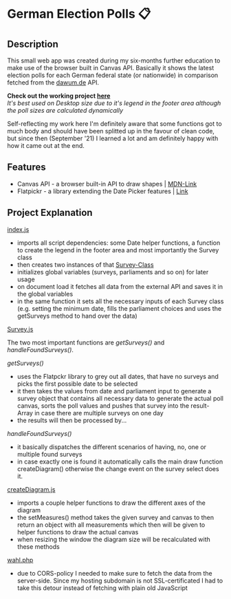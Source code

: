 # German Election Polls :clipboard:

## Description

This small web app was created during my six-months further education to make use of the browser built in Canvas API. Basically it shows the latest election polls for each German federal state (or nationwide) in comparison fetched from the [dawum.de](https://dawum.de/) API.

**Check out the working project [here](http://wahlumfragen.renderness.com/)**
<br>
_It's best used on Desktop size due to it's legend in the footer area although the poll sizes are calculated dynamically_

Self-reflecting my work here I'm definitely aware that some functions got to much body and should have been splitted up in the favour of clean code, but since then (September '21) I learned a lot and am definitely happy with how it came out at the end.



## Features

-   Canvas API - a browser built-in API to draw shapes | [MDN-Link](https://developer.mozilla.org/en-US/docs/Web/API/Canvas_API)
-   Flatpickr - a library extending the Date Picker features | [Link](https://flatpickr.js.org/)



## Project Explanation

[index.js](/index.js)

-   imports all script dependencies: some Date helper functions, a function to create the legend in the footer area and most importantly the Survey class
-   then creates two instances of that [Survey-Class](/scripts/Survey.js)
-   initializes global variables (surveys, parliaments and so on) for later usage
-   on document load it fetches all data from the external API and saves it in the global variables
-   in the same function it sets all the necessary inputs of each Survey class (e.g. setting the minimum date, fills the parliament choices and uses the getSurveys method to hand over the data)

[Survey.js](/scripts/Survey.js)

The two most important functions are _getSurveys()_ and _handleFoundSurveys()_.

_getSurveys()_

-   uses the Flatpckr library to grey out all dates, that have no surveys and picks the first possible date to be selected
-   it then takes the values from date and parliament input to generate a survey object that contains all necessary data to generate the actual poll canvas, sorts the poll values and pushes that survey into the result-Array in case there are multiple surveys on one day
-   the results will then be processed by...

_handleFoundSurveys()_

-   it basically dispatches the different scenarios of having, no, one or multiple found surveys
-   in case exactly one is found it automatically calls the main draw function createDiagram() otherwise the change event on the survey select does it.

[createDiagram.js](/scripts/createDiagram.js)

-   imports a couple helper functions to draw the different axes of the diagram
-   the setMeasures() method takes the given survey and canvas to then return an object with all measurements which then will be given to helper functions to draw the actual canvas
-   when resizing the window the diagram size will be recalculated with these methods

[wahl.php](/wahl.php)

-   due to CORS-policy I needed to make sure to fetch the data from the server-side. Since my hosting subdomain is not SSL-certificated I had to take this detour instead of fetching with plain old JavaScript
